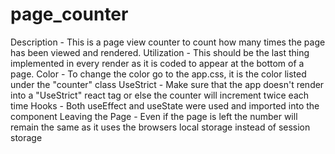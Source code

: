 # page_counter
Description - This is a page view counter to count how many times the page has been viewed and rendered. 
Utilization - This should be the last thing implemented in every render as it is coded to appear at the bottom of a page. 
Color - To change the color go to the app.css, it is the color listed under the "counter" class
UseStrict - Make sure that the app doesn't render into a "UseStrict" react tag or else the counter will increment twice each time
Hooks - Both useEffect and useState were used and imported into the component
Leaving the Page - Even if the page is left the number will remain the same as it uses the browsers local storage instead of session storage
